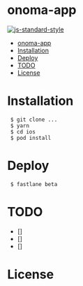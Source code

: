 # onoma-app

[![js-standard-style](https://img.shields.io/badge/code%20style-standard-brightgreen.svg)](https://github.com/feross/standard)

<!-- TOC -->

* [onoma-app](#onoma-app)
* [Installation](#installation)
* [Deploy](#deploy)
* [TODO](#todo)
* [License](#license)

<!-- /TOC -->

# Installation

```shell
 $ git clone ...
 $ yarn
 $ cd ios
 $ pod install
```

# Deploy

```shell
 $ fastlane beta
```

# TODO

* []
* []
* []

# License
